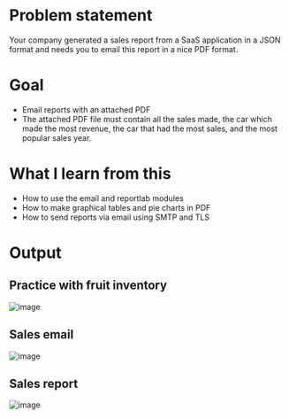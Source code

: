 # Problem statement
Your company generated a sales report from a SaaS application in a JSON format and needs you to email this report in a nice PDF format. 

# Goal
* Email reports with an attached PDF
* The attached PDF file must contain all the sales made, the car which made the most revenue, the car that had the most sales, and the most popular sales year.

# What I learn from this
* How to use the email and reportlab modules
* How to make graphical tables and pie charts in PDF
* How to send reports via email using SMTP and TLS

# Output 
## Practice with fruit inventory
![image](https://user-images.githubusercontent.com/14297774/130312999-c05afe54-2b67-4af8-8c9c-ce3ebf8b1bcc.png)
## Sales email
![image](https://user-images.githubusercontent.com/14297774/130313018-38f311c8-0756-4d5f-9290-1ff12ba450b1.png)
## Sales report
![image](https://user-images.githubusercontent.com/14297774/130313020-03e43776-2ca3-41e5-9d01-300db23dfbaf.png)

